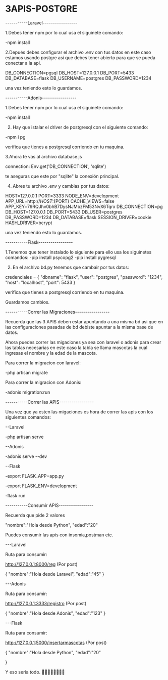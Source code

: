 # 3APIS-POSTGRE


-----------Laravel-----------------

1.Debes tener npm por lo cual usa el siguinete comando:

-npm install

2.Depués debes configurar el archivo .env con tus datos en este caso estamos usando postgre asi que debes tener abierto para que se pueda conectar a la api.

DB_CONNECTION=pgsql
DB_HOST=127.0.0.1
DB_PORT=5433
DB_DATABASE=flask
DB_USERNAME=postgres
DB_PASSWORD=1234

una vez teniendo esto lo guardamos.


-----------Adonis-----------------

1.Debes tener npm por lo cual usa el siguinete comando:

-npm install

2. Hay que istalar el driver de postgresql con el siguiente comando:

-npm i pg

verifica que tienes a postgresql corriendo en tu maquina.

3.Ahora te vas al archivo database.js

  connection: Env.get('DB_CONNECTION', 'sqlite')
   
  te aseguras que este por "sqlite" la conexión principal.
  
 4. Abres tu archivo .env y cambias por tus datos:
 
HOST=127.0.0.1
PORT=3333
NODE_ENV=development
APP_URL=http://${HOST}:${PORT}
CACHE_VIEWS=false
APP_KEY=79RQJhv0bhB7DysNJMbzFM53NvX6Tqrx
DB_CONNECTION=pg
DB_HOST=127.0.0.1
DB_PORT=5433
DB_USER=postgres
DB_PASSWORD=1234
DB_DATABASE=flask
SESSION_DRIVER=cookie
HASH_DRIVER=bcrypt

una vez teniendo esto lo guardamos.


-----------Flask-----------------

1.Tenemos que tener instalado lo siguiente para ello usa los siguinetes comandos:
-pip install psycopg2
-pip install pygresql

2. En el archivo bd.py tenemos que cambair por tus datos:

credenciales = {
        "dbname": "flask",
        "user": "postgres",
        "password": "1234",
        "host": "localhost",
        "port": 5433
    }
    
verifica que tienes a postgresql corriendo en tu maquina.

Guardamos cambios.

-----------Correr las Migraciones-----------------

Recuerda que las 3 APIS deben estar apuntando a una misma bd asi que en las configuraciones pasadas de bd debiste apuntar a la misma base de datos.

Ahora puedes correr las migaciones ya sea con laravel o adonis para crear las tablas necesarias en este caso la tabla se llama mascotas la cual ingresas el nombre y la edad de la mascota.

Para correr la migracion con laravel:

-php artisan migrate 

Para correr la migracion con Adonis:

-adonis migration:run

-----------Correr las APIS-----------------

Una vez que ya esten las migaciones es hora de correr las apis con los siguientes comandos:

--Laravel

-php artisan serve

--Adonis

-adonis serve --dev


--Flask

-export FLASK_APP=app.py

-export FLASK_ENV=development

-flask run


-----------Consumir APIS-----------------

Recuerda que pide 2 valores 

"nombre":"Hola desde Python",
	"edad":"20"
  
Puedes consumir las apis con insomia,postman etc.

---Laravel

Ruta para consumir:

http://127.0.0.1:8000/reg (Por post)

{
	"nombre":"Hola desde Laravel",
	"edad":"45"
}

---Adonis

Ruta para consumir:

http://127.0.0.1:3333/registro (Por post)

{
	"nombre":"Hola desde Adonis",
	"edad":"123"
}

---Flask

Ruta para consumir:

http://127.0.0.1:5000/insertarmascotas (Por post)

{
	"nombre":"Hola desde Python",
	"edad":"20"
	
}


Y eso seria todo. 👍🏻👍🏻👍🏻👍🏻



